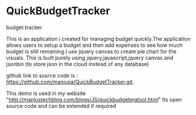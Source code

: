 # QuickBudgetTracker
budget tracker

This is an application i created for managing budget quickly.The application allows users to setup a budget and then add expenses to 
see how much budget is still remaining.I use jquery canvas to create pie chart for the visuals.
This is built purely using jquery,javascript,jquery canvas and jsonbin (to store json in the cloud instead of any database)

github link to source code is : https://github.com/manjusa/QuickBudgetTracker.git.

This demo is used in my website "http://manjustechblog.com/blogs/JS/quickbudgetingtool.html"
Its open source code and can be extended if required
